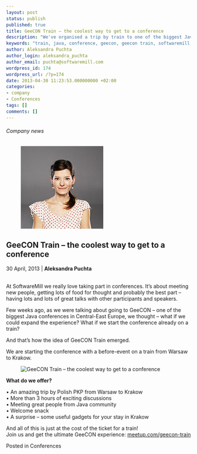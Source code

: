 ```yaml
---
layout: post
status: publish
published: true
title: GeeCON Train – the coolest way to get to a conference
description: "We've organised a trip by train to one of the biggest Java conferences in Central-East Europe - GeeCON Train."
keywords: "train, java, conference, geecon, geecon train, softwaremill,"
author: Aleksandra Puchta
author_login: aleksandra_puchta
author_email: puchta@softwaremill.com
wordpress_id: 174
wordpress_url: /?p=174
date: 2013-04-30 11:23:53.000000000 +02:00
categories:
- company
- Conferences
tags: []
comments: []
---
```


<h6>Company news</h6>
<div class="post-header clearfix">
<figure><div class="image"><img src="/img/members/puchta.jpg" alt="Aleksandra Puchta"></div></figure><div class="title">
<h2 class="font-dark-blue font-normal">GeeCON Train – the coolest way to get to a conference</h2>30 April, 2013 | <b>Aleksandra Puchta</b><br><br>
</div>
</div>
<div class="post-rows">
<div class="text">
<p>At SoftwareMill we really love taking part in conferences. It’s about meeting new people, getting lots of food for thought and probably the best part – having lots and lots of great talks with other participants and speakers.</p>
<p>Few weeks ago, as we were talking about going to GeeCON – one of the biggest Java conferences in Central-East Europe, we thought – what if we could expand the experience? What if we start the conference already on a train?</p>
<p>And that’s how the idea of GeeCON Train emerged.</p>
<p>We are starting the conference with a before-event on a train from Warsaw to Krakow.</p>
</div>
<figure><img src="https://softwaremill.com/img/uploads/2013/04/geecontrain.png" alt="GeeCON Train – the coolest way to get to a conference"></figure><div class="text">
<p><strong>What do we offer?</strong></p>
<p>• An amazing trip by Polish PKP from Warsaw to Krakow<br> • More than 3 hours of exciting discussions<br> • Meeting great people from Java community<br> • Welcome snack<br> • A surprise – some useful gadgets for your stay in Krakow</p>
<p>And all of this is just at the cost of the ticket for a train!<br> Join us and get the ultimate GeeCON experience: <a href="http://www.meetup.com/geecon-train/">meetup.com/geecon-train</a></p>
</div>
</div>
<div class="post-footer">Posted in Conferences</div>
